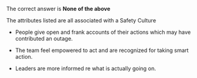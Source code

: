 The correct answer is **None of the above**

 The attributes listed are all associated with a Safety Culture

* People give open and frank accounts of their actions which may have contributed an outage.

* The team feel empowered to act and are recognized for taking smart action.

* Leaders are more informed re what is actually going on.
